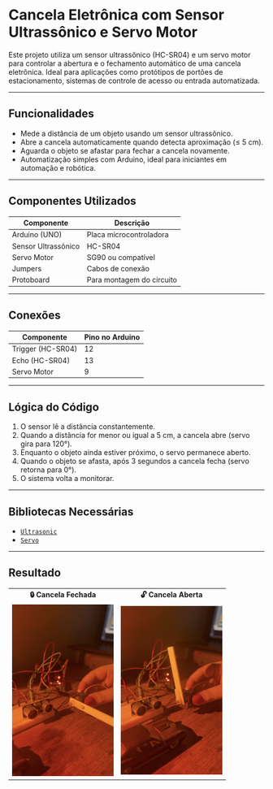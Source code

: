 # Cancela Eletrônica com Sensor Ultrassônico e Servo Motor

Este projeto utiliza um sensor ultrassônico (HC-SR04) e um servo motor para controlar a abertura e o fechamento automático de uma cancela eletrônica. Ideal para aplicações como protótipos de portões de estacionamento, sistemas de controle de acesso ou entrada automatizada.

---

## Funcionalidades

- Mede a distância de um objeto usando um sensor ultrassônico.
- Abre a cancela automaticamente quando detecta aproximação (≤ 5 cm).
- Aguarda o objeto se afastar para fechar a cancela novamente.
- Automatização simples com Arduino, ideal para iniciantes em automação e robótica.

---

## Componentes Utilizados

| Componente             | Descrição                      |
|------------------------|--------------------------------|
| Arduino (UNO)          | Placa microcontroladora        |
| Sensor Ultrassônico    | HC-SR04                        |
| Servo Motor            | SG90 ou compatível             |
| Jumpers                | Cabos de conexão               |
| Protoboard             | Para montagem do circuito      |

---

## Conexões

| Componente     | Pino no Arduino |
|----------------|-----------------|
| Trigger (HC-SR04) | 12            |
| Echo (HC-SR04)    | 13            |
| Servo Motor       | 9             |

---

## Lógica do Código

1. O sensor lê a distância constantemente.
2. Quando a distância for menor ou igual a 5 cm, a cancela abre (servo gira para 120°).
3. Enquanto o objeto ainda estiver próximo, o servo permanece aberto.
4. Quando o objeto se afasta, após 3 segundos a cancela fecha (servo retorna para 0°).
5. O sistema volta a monitorar.

---

## Bibliotecas Necessárias

- [`Ultrasonic`](https://github.com/ErickSimoes/Ultrasonic)
- [`Servo`](https://www.arduino.cc/en/reference/servo)

---

## Resultado

<table>
  <tr>
    <td align="center"><strong>🔒 Cancela Fechada</strong></td>
    <td align="center"><strong>🔓 Cancela Aberta</strong></td>
  </tr>
  <tr>
    <td><img src="https://github.com/thaigalhaes/Cancela-Eletr-nica/blob/main/Cancela%20fechada%20.jpg" width="200"/></td>
    <td><img src="https://github.com/thaigalhaes/Cancela-Eletr-nica/blob/main/Cancela%20aberta.jpg" width="200"/></td>
  </tr>
</table>